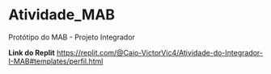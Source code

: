 # Atividade_MAB
Protótipo do MAB - Projeto Integrador

**Link do Replit**
https://replit.com/@Caio-VictorVic4/Atividade-do-Integrador-I-MAB#templates/perfil.html
